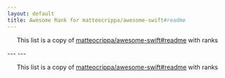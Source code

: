 ```yaml
---
layout: default
title: Awesome Rank for matteocrippa/awesome-swift#readme
---
```


<p align="center">
	This list is a copy of <a href="https://github.com/matteocrippa/awesome-swift#readme">matteocrippa/awesome-swift#readme</a> with ranks
</p>
---
---
<p align="center">
	This list is a copy of <a href="https://github.com/matteocrippa/awesome-swift#readme">matteocrippa/awesome-swift#readme</a> with ranks
</p>
